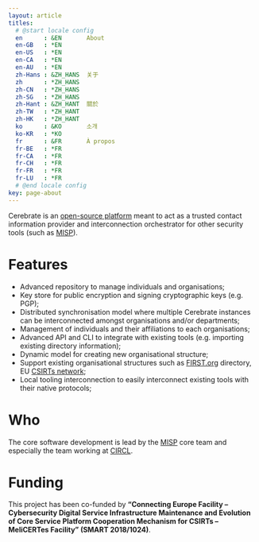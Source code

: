```yaml
---
layout: article
titles:
  # @start locale config
  en      : &EN       About
  en-GB   : *EN
  en-US   : *EN
  en-CA   : *EN
  en-AU   : *EN
  zh-Hans : &ZH_HANS  关于
  zh      : *ZH_HANS
  zh-CN   : *ZH_HANS
  zh-SG   : *ZH_HANS
  zh-Hant : &ZH_HANT  關於
  zh-TW   : *ZH_HANT
  zh-HK   : *ZH_HANT
  ko      : &KO       소개
  ko-KR   : *KO
  fr      : &FR       À propos
  fr-BE   : *FR
  fr-CA   : *FR
  fr-CH   : *FR
  fr-FR   : *FR
  fr-LU   : *FR
  # @end locale config
key: page-about
---
```


Cerebrate is an [open-source platform](https://github.com/cerebrate-project) meant to act as a trusted contact information provider and interconnection orchestrator for other security tools (such as [MISP](https://www.misp-project.org/)). 

# Features

- Advanced repository to manage individuals and organisations;
- Key store for public encryption and signing cryptographic keys (e.g. PGP);
- Distributed synchronisation model where multiple Cerebrate instances can be interconnected amongst organisations and/or departments;
- Management of individuals and their affiliations to each organisations;
- Advanced API and CLI to integrate with existing tools (e.g. importing existing directory information);
- Dynamic model for creating new organisational structure;
- Support existing organisational structures such as [FIRST.org](https://www.first.org/) directory, EU [CSIRTs network](https://csirtsnetwork.eu/);
- Local tooling interconnection to easily interconnect existing tools with their native protocols;
 
# Who

The core software development is lead by the [MISP](https://www.misp-project.org/) core team and especially the team working at [CIRCL](https://www.circl.lu/).

# Funding 

This project has been co-funded by **“Connecting Europe Facility – Cybersecurity Digital Service Infrastructure Maintenance and Evolution of Core Service Platform Cooperation Mechanism for CSIRTs – MeliCERTes Facility” (SMART 2018/1024)**.


